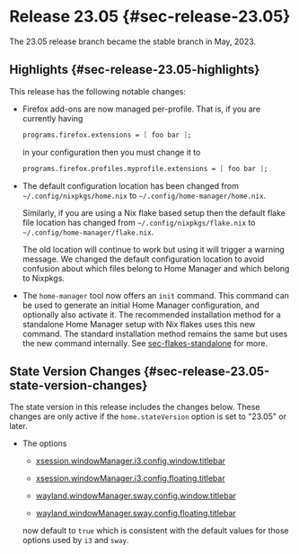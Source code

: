 # Release 23.05 {#sec-release-23.05}

The 23.05 release branch became the stable branch in May, 2023.

## Highlights {#sec-release-23.05-highlights}

This release has the following notable changes:

-   Firefox add-ons are now managed per-profile. That is, if you are
    currently having

    ``` nix
    programs.firefox.extensions = [ foo bar ];
    ```

    in your configuration then you must change it to

    ``` nix
    programs.firefox.profiles.myprofile.extensions = [ foo bar ];
    ```

-   The default configuration location has been changed from
    `~/.config/nixpkgs/home.nix` to `~/.config/home-manager/home.nix`.

    Similarly, if you are using a Nix flake based setup then the default
    flake file location has changed from `~/.config/nixpkgs/flake.nix`
    to `~/.config/home-manager/flake.nix`.

    The old location will continue to work but using it will trigger a
    warning message. We changed the default configuration location to
    avoid confusion about which files belong to Home Manager and which
    belong to Nixpkgs.

-   The `home-manager` tool now offers an `init` command. This command
    can be used to generate an initial Home Manager configuration, and
    optionally also activate it. The recommended installation method for
    a standalone Home Manager setup with Nix flakes uses this new
    command. The standard installation method remains the same but uses
    the new command internally. See [sec-flakes-standalone](#sec-flakes-standalone) for
    more.

## State Version Changes {#sec-release-23.05-state-version-changes}

The state version in this release includes the changes below. These
changes are only active if the `home.stateVersion` option is set to
\"23.05\" or later.

-   The options

    -   [xsession.windowManager.i3.config.window.titlebar](#opt-xsession.windowManager.i3.config.window.titlebar)

    -   [xsession.windowManager.i3.config.floating.titlebar](#opt-xsession.windowManager.i3.config.floating.titlebar)

    -   [wayland.windowManager.sway.config.window.titlebar](#opt-wayland.windowManager.sway.config.window.titlebar)

    -   [wayland.windowManager.sway.config.floating.titlebar](#opt-wayland.windowManager.sway.config.floating.titlebar)

    now default to `true` which is consistent with the default values
    for those options used by `i3` and `sway`.
